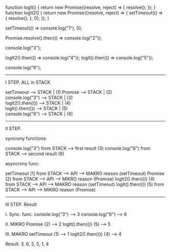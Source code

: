 function logIt() {
return new Promise((resolve, reject) => {
resolve();
});
}
function logIt2() {
return new Promise((resolve, reject) => {
setTimeout(() => {
resolve();
}, 0);
});
}

setTimeout(() => console.log("1"), 0);

Promise.resolve().then(() => console.log("2"));

console.log("3");

logIt2().then(() => console.log("4"));
logIt().then(() => console.log("5"));

console.log("6");

---

I STEP. ALL in STACK

setTimeout --> STACK | (1)
Promise --> STACK | (2)  
console.log("3") --> STACK | (3)  
logIt2().then(()) --> STACK | (4)  
logIt().then(()) --> STACK | (5)  
console.log("6") --> STACK | (6)

---

II STEP.

syncrony functions:

console.log("3") from STACK --> first result (3)
console.log("6") from STACK --> second result (6)

asyncrony func:

setTimeout (1) from STACK --> API --> MAKRO reason (setTimeout)
Promise (2) from STACK --> API --> MIKRO reason (Promise)
logIt2().then(()) (4) from STACK --> API --> MAKRO reason (setTimeout)
logIt().then(()) (5) from STACK --> API --> MIKRO reason (Promise)

---

III STEP. Result

I. Sync. func.
console.log("3") --> 3
console.log("6") --> 6

II. MIKRO
Promise (2) --> 2
logIt().then(()) (5) --> 5

III. MAKRO
setTimeout (1) --> 1
logIt2().then(()) (4) --> 4

Result: 3, 6, 2, 5, 1, 4
